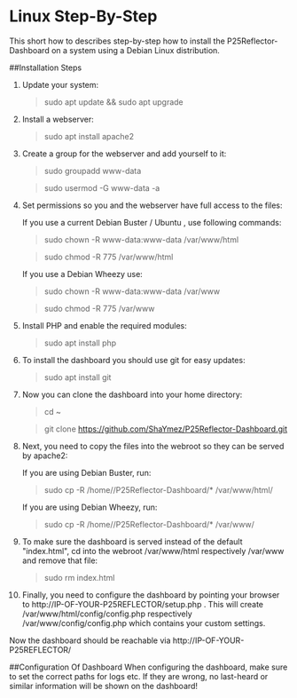 # Linux Step-By-Step
This short how to describes step-by-step how to install the P25Reflector-Dashboard on a system using a Debian Linux distribution.

##Installation Steps
1. Update your system:

	>sudo apt update && sudo apt upgrade

2. Install a webserver:

	>sudo apt install apache2

3. Create a group for the webserver and add yourself to it:

	>sudo groupadd www-data

	>sudo usermod -G www-data -a <username>
	
4. Set permissions so you and the webserver have full access to the files:

	If you use a current Debian Buster / Ubuntu , use following commands:

	>sudo chown -R www-data:www-data /var/www/html

	>sudo chmod -R 775 /var/www/html

	If you use a Debian Wheezy use:

	>sudo chown -R www-data:www-data /var/www

	>sudo chmod -R 775 /var/www

5. Install PHP and enable the required modules:

	>sudo apt install php

6. To install the dashboard you should use git for easy updates:

	>sudo apt install git

7. Now you can clone the dashboard into your home directory:

	>cd ~
	
	>git clone https://github.com/ShaYmez/P25Reflector-Dashboard.git

8. Next, you need to copy the files into the webroot so they can be served by apache2:

	If you are using Debian Buster, run:

	>sudo cp -R /home/<username>/P25Reflector-Dashboard/* /var/www/html/	

	If you are using Debian Wheezy, run:

	>sudo cp -R /home/<username>/P25Reflector-Dashboard/* /var/www/

9. To make sure the dashboard is served instead of the default "index.html", cd into the webroot /var/www/html respectively /var/www and remove that file:

	>sudo rm index.html

10. Finally, you need to configure the dashboard by pointing your browser to http://IP-OF-YOUR-P25REFLECTOR/setup.php . This will create /var/www/html/config/config.php respectively /var/www/config/config.php which contains your custom settings. 

Now the dashboard should be reachable via http://IP-OF-YOUR-P25REFLECTOR/

##Configuration Of Dashboard
When configuring the dashboard, make sure to set the correct paths for logs etc. If they are wrong, no last-heard or similar information will be shown on the dashboard!
